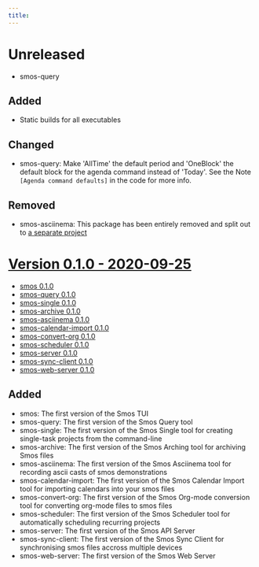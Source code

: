 ```yaml
---
title:
---
```


# Unreleased

- smos-query

## Added

- Static builds for all executables

## Changed

- smos-query:
  Make 'AllTime' the default period and 'OneBlock' the default block for the agenda command instead of 'Today'.
  See the Note `[Agenda command defaults]` in the code for more info.

## Removed

- smos-asciinema: This package has been entirely removed and split out to [a separate project](https://github.com/NorfairKing/autorecorder)


# [Version 0.1.0 - 2020-09-25](/changelog#0.1.0_2020-09-25)

- [smos 0.1.0](/changelog#smos-0.1.0)
- [smos-query 0.1.0](/changelog#smos-query-0.1.0)
- [smos-single 0.1.0](/changelog#smos-single-0.1.0)
- [smos-archive 0.1.0](/changelog#smos-archive-0.1.0)
- [smos-asciinema 0.1.0](/changelog#smos-asciinema-0.1.0)
- [smos-calendar-import 0.1.0](/changelog#smos-calendar-import-0.1.0)
- [smos-convert-org 0.1.0](/changelog#smos-convert-org-0.1.0)
- [smos-scheduler 0.1.0](/changelog#smos-scheduler-0.1.0)
- [smos-server 0.1.0](/changelog#smos-server-0.1.0)
- [smos-sync-client 0.1.0](/changelog#smos-sync-client-0.1.0)
- [smos-web-server 0.1.0](/changelog#smos-web-server-0.1.0)

## Added

- smos: The first version of the Smos TUI
- smos-query: The first version of the Smos Query tool
- smos-single: The first version of the Smos Single tool for creating single-task projects from the command-line
- smos-archive: The first version of the Smos Arching tool for archiving Smos files
- smos-asciinema: The first version of the Smos Asciinema tool for recording ascii casts of smos demonstrations
- smos-calendar-import:  The first version of the Smos Calendar Import tool for importing calendars into your smos files
- smos-convert-org: The first version of the Smos Org-mode conversion tool for converting org-mode files to smos files
- smos-scheduler: The first version of the Smos Scheduler tool for automatically scheduling recurring projects
- smos-server: The first version of the Smos API Server
- smos-sync-client: The first version of the Smos Sync Client for synchronising smos files accross multiple devices
- smos-web-server: The first version of the Smos Web Server
